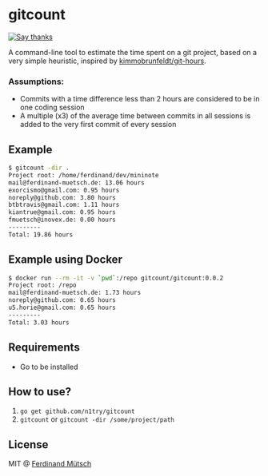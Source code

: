 # gitcount

[![Say thanks](https://img.shields.io/badge/SayThanks.io-%E2%98%BC-1EAEDB.svg)](https://saythanks.io/to/n1try)

A command-line tool to estimate the time spent on a git project, based on a very simple heuristic, inspired by [kimmobrunfeldt/git-hours](https://github.com/kimmobrunfeldt/git-hours).

### Assumptions: 
* Commits with a time difference less than 2 hours are considered to be in one coding session
* A multiple (x3) of the average time between commits in all sessions is added to the very first commit of every session

## Example
```sh
$ gitcount -dir .
Project root: /home/ferdinand/dev/mininote
mail@ferdinand-muetsch.de: 13.06 hours
exorcismo@gmail.com: 0.95 hours
noreply@github.com: 3.80 hours
btbtravis@gmail.com: 1.11 hours
kiantrue@gmail.com: 0.95 hours
fmuetsch@inovex.de: 0.00 hours
---------
Total: 19.86 hours
```

## Example using Docker
```sh
$ docker run --rm -it -v `pwd`:/repo gitcount/gitcount:0.0.2
Project root: /repo
mail@ferdinand-muetsch.de: 1.73 hours
noreply@github.com: 0.65 hours
u5.horie@gmail.com: 0.65 hours
---------
Total: 3.03 hours
```

## Requirements
* Go to be installed

## How to use?
1. `go get github.com/n1try/gitcount`
2. `gitcount` or `gitcount -dir /some/project/path`

## License
MIT @ [Ferdinand Mütsch](https://ferdinand-muetsch.de)
